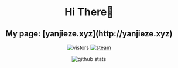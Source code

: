 <h1 align="center">Hi There👋 </h3>
<h2 align="center"> My page: [yanjieze.xyz](http://yanjieze.xyz) </h2>
<p align="center">
  <img src="https://visitor-badge.glitch.me/badge?page_id=YanjieZe" alt="vistors" />
  <a href="https://steamcommunity.com/profiles/76561198293759746/"><img src="https://img.shields.io/badge/@ZYJesus-1DA1F2?style=flat&logo=Steam&logoColor=black" alt="steam"/></a>
</p>

<p align="center">
  <img src="https://github-readme-stats.vercel.app/api?username=YanjieZe&count_private=true&show_icons=true&theme=vue-dark&hide_title=true" alt="github stats" />
</p>

